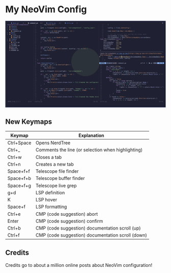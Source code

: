 # My NeoVim Config
![screenshot](assets/screenshot.png)

## New Keymaps

|Keymap    |Explanation
|----------|-----------
|Ctrl+Space|Opens NerdTree
|Ctrl+_    |Comments the line (or selection when highlighting)
|Ctrl+w    |Closes a tab
|Ctrl+n    |Creates a new tab
|Space+f+f |Telescope file finder
|Space+f+b |Telescope buffer finder
|Space+f+g |Telescope live grep
|g+d       |LSP definition
|K         |LSP hover 
|Space+f   |LSP formatting
|Ctrl+e   |CMP (code suggestion) abort
|Enter     |CMP (code suggestion) confirm
|Ctrl+b    |CMP (code suggestion) documentation scroll (up)
|Ctrl+f    |CMP (code suggestion) documentation scroll (down)


## Credits
Credits go to about a million online posts about NeoVim configuration!
